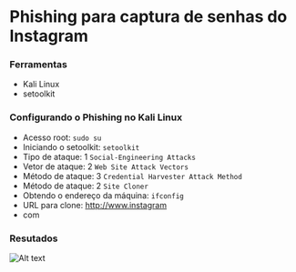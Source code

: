 # Phishing para captura de senhas do Instagram 

### Ferramentas

- Kali Linux
- setoolkit

### Configurando o Phishing no Kali Linux

- Acesso root: ``` sudo su ```
- Iniciando o setoolkit: ``` setoolkit ```
- Tipo de ataque: 1 ``` Social-Engineering Attacks ```
- Vetor de ataque: 2 ``` Web Site Attack Vectors ```
- Método de ataque: 3 ```Credential Harvester Attack Method ```
- Método de ataque: 2 ``` Site Cloner ```
- Obtendo o endereço da máquina: ``` ifconfig ```
- URL para clone: http://www.instagram
- com

### Resutados

![Alt text](./passwd.png "Optional title")
